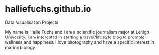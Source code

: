 # halliefuchs.github.io
Data Visualisation Projects 

My name is Hallie Fuchs and I am a scientific journalism major at Lehigh University. I am interested in starting a travel/lifestyle blog to promote wellness and happiness. I love photography and have a specific interest in marine biology.

